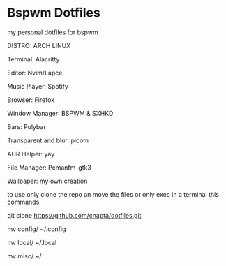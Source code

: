 # Bspwm Dotfiles
my personal dotfiles for bspwm

DISTRO: ARCH LINUX

Terminal: Alacritty

Editor: Nvim/Lapce

Music Player: Spotify

Browser: Firefox

Window Manager: BSPWM & SXHKD

Bars: Polybar

Transparent and blur: picom

AUR Helper: yay

File Manager: Pcmanfm-gtk3

Wallpaper: my own creation

to use only clone the repo an move the files or only exec in a terminal this commands

git clone https://github.com/cnapta/dotfiles.git

mv config/ ~/.config

mv local/ ~/.local

mv misc/ ~/
